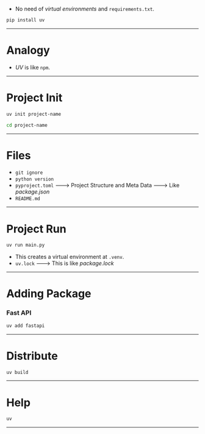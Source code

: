- No need of _virtual environments_ and `requirements.txt`.

``` bash
pip install uv
```

---
# Analogy
- _UV_ is like `npm`.

---
# Project Init
``` bash
uv init project-name

cd project-name
```

---
# Files
- `git ignore`
- `python version`
- `pyproject.toml` ---> Project Structure and Meta Data ---> Like _package.json_
- `README.md`

---
# Project Run
``` bash
uv run main.py
```
- This creates a virtual environment at `.venv`.
- `uv.lock` ---> This is like _package.lock_

---
# Adding Package
### Fast API
``` bash
uv add fastapi
```

---
# Distribute
``` bash
uv build
```

---
# Help
``` bash
uv
```

---





